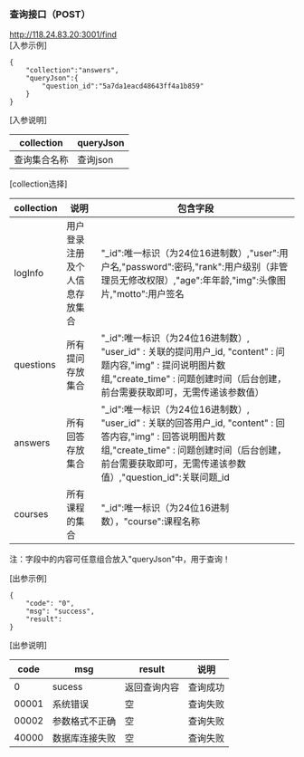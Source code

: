 
### 查询接口（POST）
http://118.24.83.20:3001/find   
[入参示例]
```
{
	"collection":"answers",
	"queryJson":{
		"question_id":"5a7da1eacd48643ff4a1b859"
	}
}
```
[入参说明]

collection | queryJson |
|-------|-------|
| 查询集合名称 | 查询json |

[collection选择]  

|collection|说明|包含字段|
|-----|-----|------|
| logInfo | 用户登录注册及个人信息存放集合 | "_id":唯一标识（为24位16进制数）,"user":用户名,"password":密码,"rank":用户级别（非管理员无修改权限）,"age":年年龄,"img":头像图片,"motto":用户签名
| questions | 所有提问存放集合 | "_id":唯一标识（为24位16进制数）, "user_id" : 关联的提问用户_id, "content" : 问题内容,"img" : 提问说明图片数组,"create_time" : 问题创建时间（后台创建，前台需要获取即可，无需传递该参数值）
| answers | 所有回答存放集合 | "_id":唯一标识（为24位16进制数）, "user_id" : 关联的回答用户_id, "content" : 回答内容,"img" : 回答说明图片数组,"create_time" : 问题创建时间（后台创建，前台需要获取即可，无需传递该参数值）,"question_id":关联问题_id
| courses| 所有课程的集合|"_id":唯一标识（为24位16进制数），"course":课程名称|

注：字段中的内容可任意组合放入"queryJson"中，用于查询！

[出参示例]
```
{
    "code": "0",
    "msg": "success",
    "result": 
}
```
[出参说明]

code | msg  | result | 说明
------- | ------- | -------|----|
0 | sucess | 返回查询内容|查询成功
00001 | 系统错误 | 空| 查询失败
00002 | 参数格式不正确 |空| 查询失败
40000 | 数据库连接失败|空|查询失败